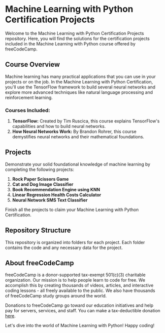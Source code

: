 # Machine Learning with Python Certification Projects

Welcome to the Machine Learning with Python Certification Projects repository. Here, you will find the solutions for the certification projects included in the Machine Learning with Python course offered by freeCodeCamp.

## Course Overview
Machine learning has many practical applications that you can use in your projects or on the job. In the Machine Learning with Python Certification, you'll use the TensorFlow framework to build several neural networks and explore more advanced techniques like natural language processing and reinforcement learning.

### Courses Included:
1. **TensorFlow:** Created by Tim Ruscica, this course explains TensorFlow's capabilities and how to build neural networks.
2. **How Neural Networks Work:** By Brandon Rohrer, this course demystifies neural networks and their mathematical foundations.

## Projects
Demonstrate your solid foundational knowledge of machine learning by completing the following projects:

1. **Rock Paper Scissors Game**
2. **Cat and Dog Image Classifier**
3. **Book Recommendation Engine using KNN**
4. **Linear Regression Health Costs Calculator**
5. **Neural Network SMS Text Classifier**

Finish all the projects to claim your Machine Learning with Python Certification.

## Repository Structure
This repository is organized into folders for each project. Each folder contains the code and any necessary data for the project.


## About freeCodeCamp
freeCodeCamp is a donor-supported tax-exempt 501(c)(3) charitable organization. Our mission is to help people learn to code for free. We accomplish this by creating thousands of videos, articles, and interactive coding lessons - all freely available to the public. We also have thousands of freeCodeCamp study groups around the world.

Donations to freeCodeCamp go toward our education initiatives and help pay for servers, services, and staff. You can make a tax-deductible donation [here](https://www.freecodecamp.org/donate).

Let's dive into the world of Machine Learning with Python! Happy coding!
